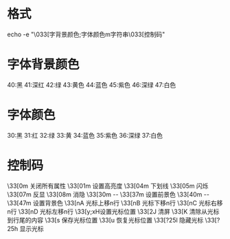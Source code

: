 # 格式

echo -e "\033[字背景颜色;字体颜色m字符串\033[控制码"

# 字体背景颜色

40:黑 
41:深红 
42:绿 
43:黄色 
44:蓝色 
45:紫色 
46:深绿 
47:白色 

# 字体颜色

30:黑 
31:红 
32:绿 
33:黄 
34:蓝色 
35:紫色 
36:深绿 
37:白色 

# 控制码

 \33[0m 关闭所有属性 
 \33[01m 设置高亮度 
 \33[04m 下划线 
 \33[05m 闪烁 
 \33[07m 反显 
 \33[08m 消隐 
 \33[30m -- \33[37m 设置前景色 
 \33[40m -- \33[47m 设置背景色 
 \33[nA 光标上移n行 
 \33[nB 光标下移n行 
 \33[nC 光标右移n行 
 \33[nD 光标左移n行 
 \33[y;xH设置光标位置 
 \33[2J 清屏 
 \33[K 清除从光标到行尾的内容 
 \33[s 保存光标位置 
 \33[u 恢复光标位置 
 \33[?25l 隐藏光标 
 \33[?25h 显示光标
